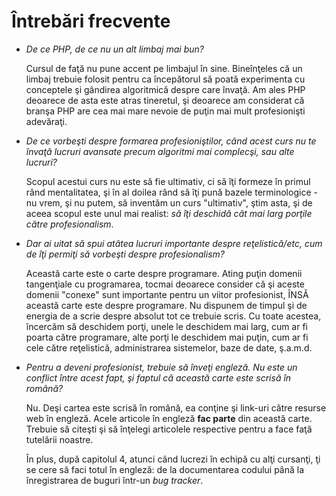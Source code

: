 Întrebări frecvente
===================

*	*De ce PHP, de ce nu un alt limbaj mai bun?*
	
	Cursul de faţă nu pune accent pe limbajul în sine.
	Bineînţeles că un limbaj trebuie folosit pentru ca
	începătorul să poată experimenta cu conceptele şi
	gândirea algoritmică despre care învaţă. Am ales PHP
	deoarece de asta este atras tineretul, şi deoarece
	am considerat că branşa PHP are cea mai mare nevoie
	de puţin mai mult profesionişti adevăraţi.

*	*De ce vorbeşti despre *formarea profesioniştilor*, când
	acest curs nu te învaţă lucruri avansate precum algoritmi
	mai complecşi, sau alte lucruri?*
	
	Scopul acestui curs nu este să fie ultimativ, ci să
	îţi formeze în primul rând mentalitatea, şi în al doilea
	rând să îţi pună bazele terminologice - nu vrem, şi nu
	putem, să inventăm un curs "ultimativ", ştim asta, şi
	de aceea scopul este unul mai realist: *să îţi deschidă
	cât mai larg porţile către profesionalism*.

*	*Dar ai uitat să spui atâtea lucruri importante despre reţelistică/etc,
	cum de îţi permiţi să vorbeşti despre profesionalism?*

	Această carte este o carte despre programare. Ating puţin domenii
	tangenţiale cu programarea, tocmai deoarece consider că şi aceste
	domenii "conexe" sunt importante pentru un viitor profesionist,
	ÎNSĂ această carte este despre programare. Nu dispunem de timpul
	şi de energia de a scrie despre absolut tot ce trebuie scris.
	Cu toate acestea, încercăm să deschidem porţi, unele le deschidem
	mai larg, cum ar fi poarta către programare, alte porţi le
	deschidem mai puţin, cum ar fi cele către reţelistică, administrarea
	sistemelor, baze de date, ş.a.m.d.

*	*Pentru a deveni profesionist, trebuie să înveţi engleză. Nu este un
	conflict între acest fapt, şi faptul că această carte este scrisă
	în română?*
	
	Nu. Deşi cartea este scrisă în română, ea conţine şi link-uri către
	resurse web în engleză. Acele articole în engleză **fac parte** din
	această carte. Trebuie să citeşti şi să înţelegi articolele respective
	pentru a face faţă tutelării noastre.
	
	În plus, după capitolul 4, atunci când lucrezi în echipă cu alţi
	cursanţi, ţi se cere să faci totul în engleză: de la documentarea
	codului până la înregistrarea de buguri într-un *bug tracker*.